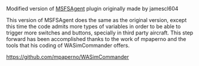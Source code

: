 Modified version of [MSFSAgent](https://github.com/jamescl604/MSFSVoiceAttackPlugin) plugin originally made by jamescl604

This version of MSFSAgent does the same as the original version, except this time the code admits more types of variables in order to be able to trigger more switches and buttons, specially in third party aircraft. This step forward has been accomplished thanks to the work of mpaperno and the tools that his coding of WASimCommander offers.

https://github.com/mpaperno/WASimCommander

